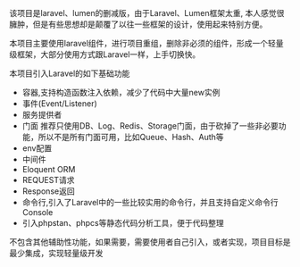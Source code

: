 该项目是laravel、lumen的删减版，由于Laravel、Lumen框架太重, 本人感觉很臃肿，但是有些思想却是颠覆了以往一些框架的设计，使用起来特别方便。

本项目主要使用laravel组件，进行项目重组，删除非必须的组件，形成一个轻量级框架，大部分使用方式跟Laravel一样，上手切换快。

本项目引入Laravel的如下基础功能
- 容器,支持构造函数注入依赖，减少了代码中大量new实例
- 事件(Event/Listener)
- 服务提供者
- 门面   推荐只使用DB、Log、Redis、Storage门面，由于砍掉了一些非必要功能，所以不是所有门面可用，比如Queue、Hash、Auth等
- env配置
- 中间件
- Eloquent ORM
- REQUEST请求
- Response返回
- 命令行,引入了Laravel中的一些比较实用的命令行，并且支持自定义命令行Console
- 引入phpstan、phpcs等静态代码分析工具，便于代码整理

不包含其他辅助性功能，如果需要，需要使用者自己引入，或者实现，项目目标是最少集成，实现轻量级开发
